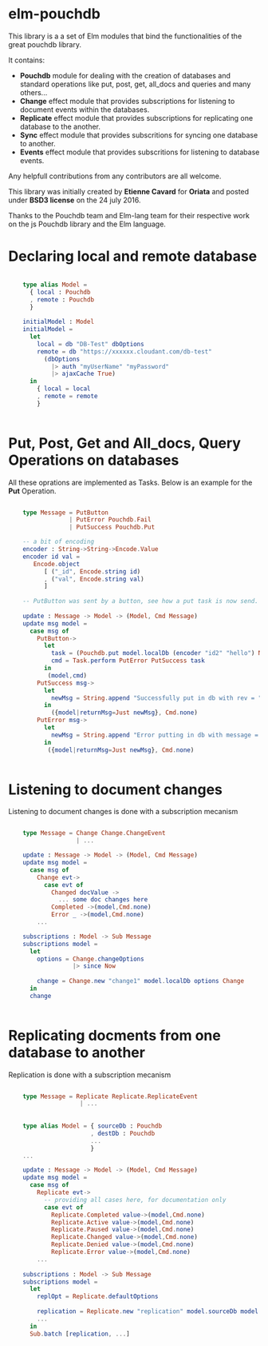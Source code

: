# elm-pouchdb

This library is a a set of Elm modules that bind the functionalities of the great pouchdb library.


It contains:
- **Pouchdb** module for dealing with the creation of databases and standard operations like put, post, get, all_docs and queries and many others...
- **Change** effect module that provides subscriptions for listening to document events within the databases.
- **Replicate** effect module that provides subscriptions for replicating one database to the another.
- **Sync** effect module that provides subscritions for syncing one database to another.
-  **Events** effect module that provides subscritions for listening to database events.


Any helpfull contributions from any contributors are all welcome.


This library was initially created by **Etienne Cavard** for **Oriata** and posted under **BSD3 license** on the 24 july 2016.


Thanks to the Pouchdb team and Elm-lang team for their respective work on the js Pouchdb library and the Elm language.


# Declaring local and remote database

```elm

    type alias Model =
      { local : Pouchdb
      , remote : Pouchdb
      }
    
    initialModel : Model
    initialModel =
      let
        local = db "DB-Test" dbOptions
        remote = db "https://xxxxxx.cloudant.com/db-test"
          (dbOptions
            |> auth "myUserName" "myPassword"
            |> ajaxCache True)
      in 
        { local = local
        , remote = remote
        }
        
```
# Put, Post, Get and All_docs, Query Operations on databases

All these oprations are implemented as Tasks. Below is an example for the **Put** Operation.

```elm

    type Message = PutButton
                 | PutError Pouchdb.Fail
                 | PutSuccess Pouchdb.Put

    -- a bit of encoding
    encoder : String->String->Encode.Value
    encoder id val =
       Encode.object
          [ ("_id", Encode.string id)
          , ("val", Encode.string val)
          ]
    
    -- PutButton was sent by a button, see how a put task is now send.
    
    update : Message -> Model -> (Model, Cmd Message)
    update msg model =
      case msg of
        PutButton->
          let 
            task = (Pouchdb.put model.localDb (encoder "id2" "hello") Nothing)
            cmd = Task.perform PutError PutSuccess task
          in
           (model,cmd)
        PutSuccess msg->
          let 
            newMsg = String.append "Successfully put in db with rev = " msg.rev
          in
            ({model|returnMsg=Just newMsg}, Cmd.none)
        PutError msg->
          let
            newMsg = String.append "Error putting in db with message = " msg.message
          in
           ({model|returnMsg=Just newMsg}, Cmd.none)
        
```


# Listening to document changes

Listening to document changes is done with a subscription mecanism

```elm

    type Message = Change Change.ChangeEvent
                   | ...

    update : Message -> Model -> (Model, Cmd Message)
    update msg model =
      case msg of
        Change evt->
          case evt of
            Changed docValue ->
              ... some doc changes here
            Completed ->(model,Cmd.none)
            Error _ ->(model,Cmd.none)
        ...

    subscriptions : Model -> Sub Message
    subscriptions model =
      let
        options = Change.changeOptions
                  |> since Now
        
        change = Change.new "change1" model.localDb options Change
      in
      change
      
```



# Replicating docments from one database to another

Replication is done with a subscription mecanism

```elm

    type Message = Replicate Replicate.ReplicateEvent
                    | ...
    
    
    type alias Model = { sourceDb : Pouchdb
                       , destDb : Pouchdb
                       ...
                       }
    ...

    update : Message -> Model -> (Model, Cmd Message)
    update msg model =
      case msg of
        Replicate evt->
          -- providing all cases here, for documentation only
          case evt of
            Replicate.Completed value->(model,Cmd.none)
            Replicate.Active value->(model,Cmd.none)
            Replicate.Paused value->(model,Cmd.none)
            Replicate.Changed value->(model,Cmd.none)
            Replicate.Denied value->(model,Cmd.none)
            Replicate.Error value->(model,Cmd.none)
        ...
    
    subscriptions : Model -> Sub Message
    subscriptions model =
      let
        replOpt = Replicate.defaultOptions
        
        replication = Replicate.new "replication" model.sourceDb model.destDb replOpt Replicate
        ...
      in
      Sub.batch [replication, ...]
      
```